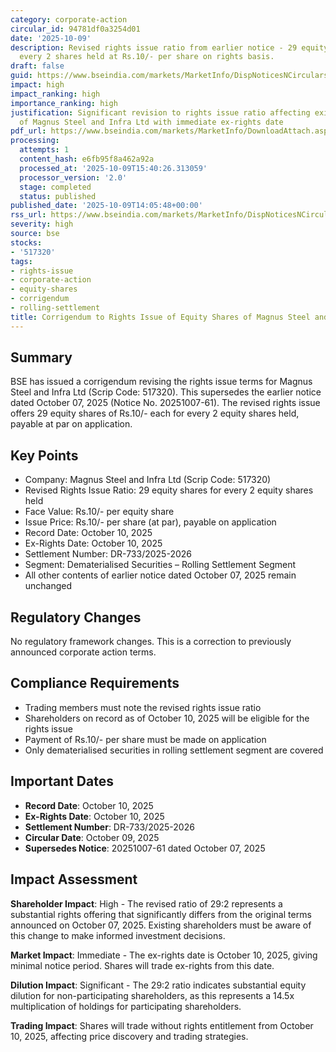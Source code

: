 ```yaml
---
category: corporate-action
circular_id: 94781df0a3254d01
date: '2025-10-09'
description: Revised rights issue ratio from earlier notice - 29 equity shares for
  every 2 shares held at Rs.10/- per share on rights basis.
draft: false
guid: https://www.bseindia.com/markets/MarketInfo/DispNoticesNCirculars.aspx?Noticeid={67E08FA3-0BD5-4B4C-95FA-491523B1FD84}&noticeno=20251009-59&dt=10/09/2025&icount=59&totcount=64&flag=0
impact: high
impact_ranking: high
importance_ranking: high
justification: Significant revision to rights issue ratio affecting existing shareholders
  of Magnus Steel and Infra Ltd with immediate ex-rights date
pdf_url: https://www.bseindia.com/markets/MarketInfo/DownloadAttach.aspx?id=20251009-59&attachedId=
processing:
  attempts: 1
  content_hash: e6fb95f8a462a92a
  processed_at: '2025-10-09T15:40:26.313059'
  processor_version: '2.0'
  stage: completed
  status: published
published_date: '2025-10-09T14:05:48+00:00'
rss_url: https://www.bseindia.com/markets/MarketInfo/DispNoticesNCirculars.aspx?Noticeid={67E08FA3-0BD5-4B4C-95FA-491523B1FD84}&noticeno=20251009-59&dt=10/09/2025&icount=59&totcount=64&flag=0
severity: high
source: bse
stocks:
- '517320'
tags:
- rights-issue
- corporate-action
- equity-shares
- corrigendum
- rolling-settlement
title: Corrigendum to Rights Issue of Equity Shares of Magnus Steel and Infra Ltd
---
```


## Summary

BSE has issued a corrigendum revising the rights issue terms for Magnus Steel and Infra Ltd (Scrip Code: 517320). This supersedes the earlier notice dated October 07, 2025 (Notice No. 20251007-61). The revised rights issue offers 29 equity shares of Rs.10/- each for every 2 equity shares held, payable at par on application.

## Key Points

- Company: Magnus Steel and Infra Ltd (Scrip Code: 517320)
- Revised Rights Issue Ratio: 29 equity shares for every 2 equity shares held
- Face Value: Rs.10/- per equity share
- Issue Price: Rs.10/- per share (at par), payable on application
- Record Date: October 10, 2025
- Ex-Rights Date: October 10, 2025
- Settlement Number: DR-733/2025-2026
- Segment: Dematerialised Securities – Rolling Settlement Segment
- All other contents of earlier notice dated October 07, 2025 remain unchanged

## Regulatory Changes

No regulatory framework changes. This is a correction to previously announced corporate action terms.

## Compliance Requirements

- Trading members must note the revised rights issue ratio
- Shareholders on record as of October 10, 2025 will be eligible for the rights issue
- Payment of Rs.10/- per share must be made on application
- Only dematerialised securities in rolling settlement segment are covered

## Important Dates

- **Record Date**: October 10, 2025
- **Ex-Rights Date**: October 10, 2025
- **Settlement Number**: DR-733/2025-2026
- **Circular Date**: October 09, 2025
- **Supersedes Notice**: 20251007-61 dated October 07, 2025

## Impact Assessment

**Shareholder Impact**: High - The revised ratio of 29:2 represents a substantial rights offering that significantly differs from the original terms announced on October 07, 2025. Existing shareholders must be aware of this change to make informed investment decisions.

**Market Impact**: Immediate - The ex-rights date is October 10, 2025, giving minimal notice period. Shares will trade ex-rights from this date.

**Dilution Impact**: Significant - The 29:2 ratio indicates substantial equity dilution for non-participating shareholders, as this represents a 14.5x multiplication of holdings for participating shareholders.

**Trading Impact**: Shares will trade without rights entitlement from October 10, 2025, affecting price discovery and trading strategies.